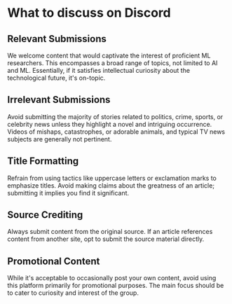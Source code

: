 # What to discuss on Discord

## Relevant Submissions

We welcome content that would captivate the interest of proficient ML researchers.
This encompasses a broad range of topics, not limited to AI and ML. Essentially,
if it satisfies intellectual curiosity about the technological future, it's on-topic.

## Irrelevant Submissions

Avoid submitting the majority of stories related to politics, crime, sports, or celebrity news unless they highlight a
novel and intriguing occurrence. Videos of mishaps, catastrophes, or adorable animals, and typical TV news subjects are
generally not pertinent.


## Title Formatting

Refrain from using tactics like uppercase letters or exclamation marks to emphasize titles. Avoid making claims about
the greatness of an article; submitting it implies you find it significant.

## Source Crediting

Always submit content from the original source. If an article references content from another site, opt to submit the
source material directly.

## Promotional Content

While it's acceptable to occasionally post your own content, avoid using this platform primarily for promotional
purposes. The main focus should be to cater to curiosity and interest of the group.